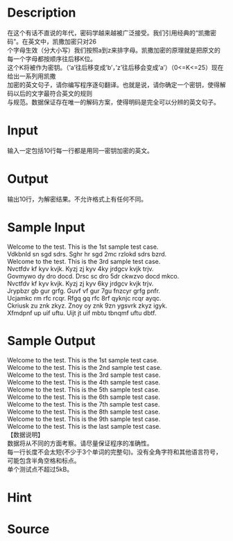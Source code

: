 
# Description

<div class="content"><div>在这个有话不直说的年代，密码学越来越被广泛接受。我们引用经典的“凯撒密码”。在英文中，凯撒加密只对26</div>
<div>个字母生效（分大小写）我们按照a到z来排字母。凯撒加密的原理就是把原文的每一个字母都按顺序往后移K位。</div>
<div>这个K将被作为密钥。（’a’往后移变成’b’，’z’往后移会变成’a’）（0&lt;=K&lt;=25）现在给出一系列用凯撒</div>
<div>加密的英文句子，请你编写程序逐句翻译。也就是说，请你确定一个密钥，使得解码以后的文字最符合英文的规则</div>
<div>与规范。数据保证存在唯一的解码方案，使得明码是完全可以分辨的英文句子。</div></div>

# Input

<div class="content"><p>输入一定包括10行每一行都是用同一密钥加密的英文。</p></div>

# Output

<div class="content"><p>输出10行，为解密结果。不允许格式上有任何不同。</p></div>

# Sample Input

<div class="content"><span class="sampledata">Welcome to the test. This is the 1st sample test case.<br/>
Vdkbnld sn sgd sdrs. Sghr hr sgd 2mc rzlokd sdrs bzrd.<br/>
Welcome to the test. This is the 3rd sample test case.<br/>
Nvctfdv kf kyv kvjk. Kyzj zj kyv 4ky jrdgcv kvjk trjv.<br/>
Govmywo dy dro docd. Drsc sc dro 5dr ckwzvo docd mkco.<br/>
Nvctfdv kf kyv kvjk. Kyzj zj kyv 6ky jrdgcv kvjk trjv.<br/>
Jrypbzr gb gur grfg. Guvf vf gur 7gu fnzcyr grfg pnfr.<br/>
Ucjamkc rm rfc rcqr. Rfgq gq rfc 8rf qyknjc rcqr ayqc.<br/>
Ckriusk zu znk zkyz. Znoy oy znk 9zn ygsvrk zkyz igyk.<br/>
Xfmdpnf up uif uftu. Uijt jt uif mbtu tbnqmf uftu dbtf.<br/>
</span></div>

# Sample Output

<div class="content"><span class="sampledata">Welcome to the test. This is the 1st sample test case.<br/>
Welcome to the test. This is the 2nd sample test case.<br/>
Welcome to the test. This is the 3rd sample test case.<br/>
Welcome to the test. This is the 4th sample test case.<br/>
Welcome to the test. This is the 5th sample test case.<br/>
Welcome to the test. This is the 6th sample test case.<br/>
Welcome to the test. This is the 7th sample test case.<br/>
Welcome to the test. This is the 8th sample test case.<br/>
Welcome to the test. This is the 9th sample test case.<br/>
Welcome to the test. This is the last sample test case.<br/>
【数据说明】<br/>
数据将从不同的方面考察。请尽量保证程序的准确性。<br/>
每一行长度不会太短(不少于3个单词的完整句)。没有全角字符和其他语言符号，可能包含半角空格和标点。<br/>
单个测试点不超过5kB。<br/>
</span></div>

# Hint

<div class="content"><p></p></div>

# Source

<div class="content"><p><a href="problemset.php?search="></a></p></div>

